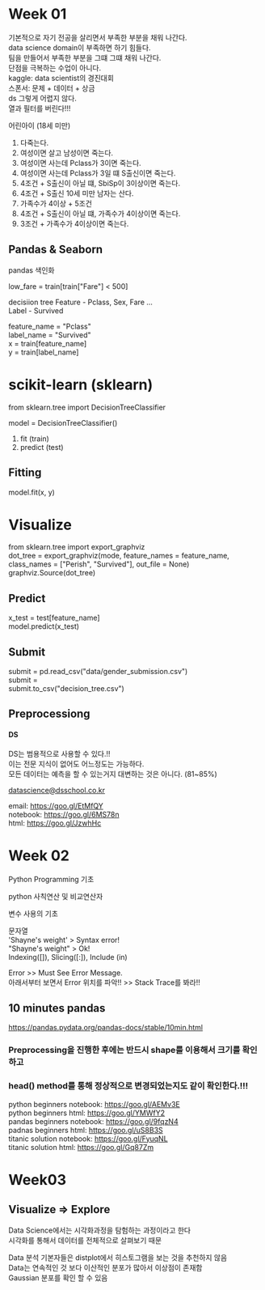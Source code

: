 #
# Week 01
기본적으로 자기 전공을 살리면서 부족한 부분을 채워 나간다.<br>
data science domain이 부족하면 하기 힘들다.<br>
팀을 만들어서 부족한 부분을 그떄 그떄 채워 나간다.<br>
단점을 극복하는 수업이 아니다.<br>
kaggle: data scientist의 경진대회<br>
스폰서: 문제 + 데이터 + 상금<br>
ds 그렇게 어렵지 않다.<br>
열과 필터를 버린다!!!<br>

어린아이 (18세 미만)

1. 다죽는다.
2. 여성이면 살고 남성이면 죽는다.
3. 여성이면 사는데 Pclass가 3이면 죽는다.
4. 여성이면 사는데 Pclass가 3일 떄 S출신이면 죽는다.
5. 4조건 + S출신이 아닐 떄, SbiSp이 3이상이면 죽는다.
6. 4조건 + S출신 10세 미만 남자는 산다.
7. 가족수가 4이상 + 5조건
7. 4조건 + S출신이 아닐 떄, 가족수가 4이상이면 죽는다.
9. 3조건 + 가족수가 4이상이면 죽는다.


## Pandas & Seaborn
pandas 색인화

low_fare = train[train["Fare"] < 500]

decisiion tree
Feature - Pclass, Sex, Fare ... <br>
Label - Survived

feature_name = "Pclass"<br>
label_name = "Survived"<br>
x = train[feature_name]<br>
y = train[label_name]<br>

# scikit-learn (sklearn)
from sklearn.tree import DecisionTreeClassifier

model = DecisionTreeClassifier()<br>
1) fit (train)
2) predict (test)

## Fitting
model.fit(x, y)

# Visualize

from sklearn.tree import export_graphviz<br>
dot_tree = export_graphviz(mode, feature_names = feature_name, class_names = ["Perish", "Survived"], out_file = None)<br>
graphviz.Source(dot_tree)

## Predict
x_test = test[feature_name]<br>
model.predict(x_test)

## Submit
submit = pd.read_csv("data/gender_submission.csv")<br>
submit = <br>
submit.to_csv("decision_tree.csv")<br>

## Preprocessiong

#### DS
DS는 범용적으로 사용할 수 있다.!!<br>
이는 전문 지식이 없어도 어느정도는 가능하다.<br>
모든 데이터는 예측을 할 수 있는거지 대변하는 것은 아니다. (81~85%)

datascience@dsschool.co.kr

email: https://goo.gl/EtMfQY<br>
notebook: https://goo.gl/6MS78n<br>
html: https://goo.gl/JzwhHc<br>

#
# Week 02
Python Programming 기초

python 사칙연산 및 비교연산자

변수 사용의 기초

문자열<br>
'Shayne's weight' > Syntax error!<br>
"Shayne's weight" > Ok!<br>
Indexing([]), Slicing([:]), Include (in)<br>

Error >> Must See Error Message. <br>
아래서부터 보면서 Error 위치를 파악!! >> Stack Trace를 봐라!!


## 10 minutes pandas

https://pandas.pydata.org/pandas-docs/stable/10min.html

### Preprocessing을 진행한 후에는 반드시 shape를 이용해서 크기를 확인하고
### head() method를 통해 정상적으로 변경되었는지도 같이 확인한다.!!!

python beginners notebook: https://goo.gl/AEMv3E<br>
python beginners html: https://goo.gl/YMWfY2<br>
pandas beginners notebook: https://goo.gl/9fqzN4<br>
padnas beginners html: https://goo.gl/uS8B3S<br>
titanic solution notebook: https://goo.gl/FyuqNL<br>
titanic solution html: https://goo.gl/Gq87Zm<br>


#
# Week03

## Visualize => Explore
Data Science에서는 시각화과정을 탐험하는 과정이라고 한다<br>
시각화를 통해서 데이터를 전체적으로 살펴보기 때문

Data 분석 기본자들은 distplot에서 히스토그램을 보는 것을 추천하지 않음<br>
Data는 연속적인 것 보다 이산적인 분포가 많아서 이상점이 존재함<br>
Gaussian 분포를 확인 할 수 있음